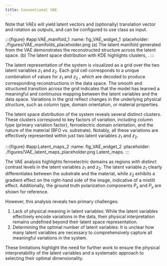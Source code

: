 ```yaml
---
title: Conventional VAE
---
```



Note that VAEs will yield latent vectors and (optionally) translation vector and rotation as outputs, and can be configured to use class as input.


:::{figure} #app:VAE_manifold_1
:name: fig_VAE_widget_1
:placeholder: ./figures/VAE_manifolds_placeholder.png
(a) The latent manifold generated from the VAE demonstrates the reconstructed structure across the latent space. (b) The latent space distribution with KDE highlights clusters, .
:::

The latent representation of the system is visualized as a grid over the two latent variables $z_1$ and $z_2$. Each grid cell corresponds to a unique combination of values for $z_1$ and $z_2$ , which are decoded to produce corresponding reconstructions in the data space. The smooth and structured transition across the grid indicates that the model has learned a meaningful and continuous mapping between the latent variables and the data space. Variations in the grid reflect changes in the underlying physical structure, such as column type, domain orientation, or material properties.

The latent space distribution of the system reveals several distinct clusters. These clusters correspond to key factors of variation, including column type (primary variation factor), ferroelectric domain orientation, and the nature of the material (BFO vs. substrate). Notably, all these variations are effectively represented within just two latent variables $z_1$ and $z_2$.

:::{figure} #app:Latent_maps_2
:name: fig_VAE_widget_2
:placeholder: ./figures/VAE_latent_maps_placeholder.png
Latent_maps.
:::

The VAE analysis highlights ferroelectric domains as regions with distinct contrast levels in the latent variables $z_1$ and $z_2$. The latent variable $z_1$ clearly differentiates between the substrate and the material, while $z_2$ exhibits a gradient effect on the right-hand side of the image, indicative of a mistilt effect. Additionally, the ground truth polarization components $P_x$ and $P_y$ are shown for reference.

However, this analysis reveals two primary challenges:

1. Lack of physical meaning in latent variables: While the latent variables effectively encode variations in the data, their physical interpretation remains undefined beyond their latent space representation.
2. Determining the optimal number of latent variables: It is unclear how many latent variables are necessary to comprehensively capture all meaningful variations in the system.

These limitations highlight the need for further work to ensure the physical interpretability of the latent variables and a systematic approach to selecting their optimal dimensionality.